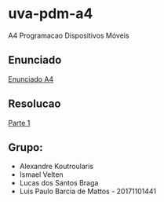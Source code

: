 # uva-pdm-a4
A4 Programacao Dispositivos Móveis

## Enunciado
[Enunciado A4](Enunciado.md)

## Resolucao
[Parte 1](Parte1.md)

## Grupo:

- Alexandre Koutroularis
- Ismael Velten
- Lucas dos Santos Braga
- Luis Paulo Barcia de Mattos - 20171101441
